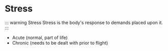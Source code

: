 # Stress

::: warning Stress
Stress is the body's response to demands placed upon it.
:::

* Acute (normal, part of life)
* Chronic (needs to be dealt with prior to flight)
